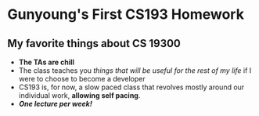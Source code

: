 # Gunyoung's First CS193 Homework

## My favorite things about CS 19300
- **The TAs are chill**
- The class teaches you _things that will be useful for the rest of my life_ if I were to choose to become a developer
- CS193 is, for now, a slow paced class that revolves mostly around our individual work, **allowing self pacing**.
- _**One lecture per week!**_


